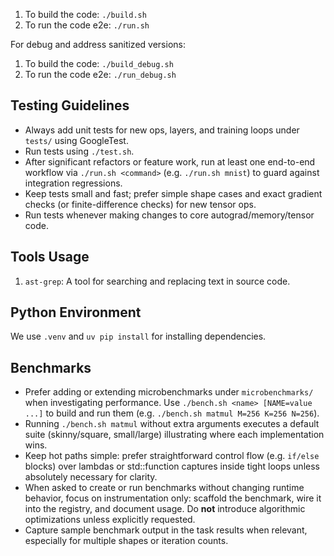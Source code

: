 1. To build the code: `./build.sh`
2. To run the code e2e: `./run.sh`

For debug and address sanitized versions:

1. To build the code: `./build_debug.sh`
2. To run the code e2e: `./run_debug.sh`

## Testing Guidelines

- Always add unit tests for new ops, layers, and training loops under `tests/` using GoogleTest.
- Run tests using `./test.sh`.
- After significant refactors or feature work, run at least one end-to-end workflow via `./run.sh <command>` (e.g. `./run.sh mnist`) to guard against integration regressions.
- Keep tests small and fast; prefer simple shape cases and exact gradient checks (or finite-difference checks) for new tensor ops.
- Run tests whenever making changes to core autograd/memory/tensor code.

## Tools Usage
1. `ast-grep`: A tool for searching and replacing text in source code.

## Python Environment
We use `.venv` and `uv pip install` for installing dependencies.

## Benchmarks

- Prefer adding or extending microbenchmarks under `microbenchmarks/` when
  investigating performance. Use `./bench.sh <name> [NAME=value ...]` to build
  and run them (e.g. `./bench.sh matmul M=256 K=256 N=256`).
- Running `./bench.sh matmul` without extra arguments executes a default suite
  (skinny/square, small/large) illustrating where each implementation wins.
- Keep hot paths simple: prefer straightforward control flow (e.g. `if/else`
  blocks) over lambdas or std::function captures inside tight loops unless
  absolutely necessary for clarity.
- When asked to create or run benchmarks without changing runtime behavior,
  focus on instrumentation only: scaffold the benchmark, wire it into the
  registry, and document usage. Do **not** introduce algorithmic optimizations
  unless explicitly requested.
- Capture sample benchmark output in the task results when relevant, especially
  for multiple shapes or iteration counts.
